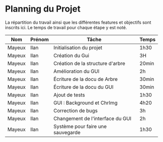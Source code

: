 # Planning du Projet

La répartition du travail ainsi que les différentes features et objectifs sont inscrits ici. Le temps de travail pour chaque étape y est noté.

| Nom    | Prénom | Tâche                            | Temps |
| ------ | ------ | -------------------------------- | ----- |
| Mayeux | Ilan   | Initialisation du projet         |  1h30 |
| Mayeux | Ilan   | Création du Gui                  |    3H |
| Mayeux | Ilan   | Création de la structure d'arbre | 20min |
| Mayeux | Ilan   | Amélioration du GUI              | 2h    |
| Mayeux | Ilan   | Écriture de la docu de Arbre     | 30min |
| Mayeux | Ilan   | Écriture de la docu du GUI       | 30min |
| Mayeux | Ilan   | Ajout de tests                   | 1h30  |
| Mayeux | Ilan   | GUI : Background et ChrImg       | 4h20  |
| Mayeux | Ilan   | Correction de bugs               | 3h    |
| Mayeux | Ilan   | Changement de l'interface du GUI | 2h    |
| Mayeux | Ilan   | Système pour faire une sauvegarde| 1h30  |


